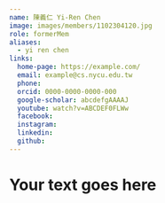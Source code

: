 ```yaml
---
name: 陳義仁 Yi-Ren Chen 
image: images/members/1102304120.jpg 
role: formerMem
aliases:
  - yi ren chen
links:
  home-page: https://example.com/
  email: example@cs.nycu.edu.tw
  phone: 
  orcid: 0000-0000-0000-000
  google-scholar: abcdefgAAAAJ
  youtube: watch?v=ABCDEF0FLWw
  facebook:
  instagram:
  linkedin:
  github:
---
```

# Your text goes here
